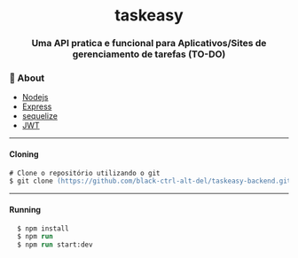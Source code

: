 <p align="center">
    <h1 align="center"> taskeasy </h1>
    <h3 align="center"> Uma API pratica e funcional para <b>Aplicativos/Sites</b> de gerenciamento de tarefas <b>(TO-DO)</b> </h2>
</p>

### :bookmark: About
  - [Nodejs](https://nodejs.org/en/)
  - [Express](https://expressjs.com/)
  - [sequelize](https://sequelize.org/docs/v6/core-concepts/model-querying-basics/)
  - [JWT](https://jwt.io/)

---
#### **Cloning**
```ps
# Clone o repositório utilizando o git
$ git clone (https://github.com/black-ctrl-alt-del/taskeasy-backend.git)
```

---

#### **Running**
```ps
  $ npm install
  $ npm run
  $ npm run start:dev
```
